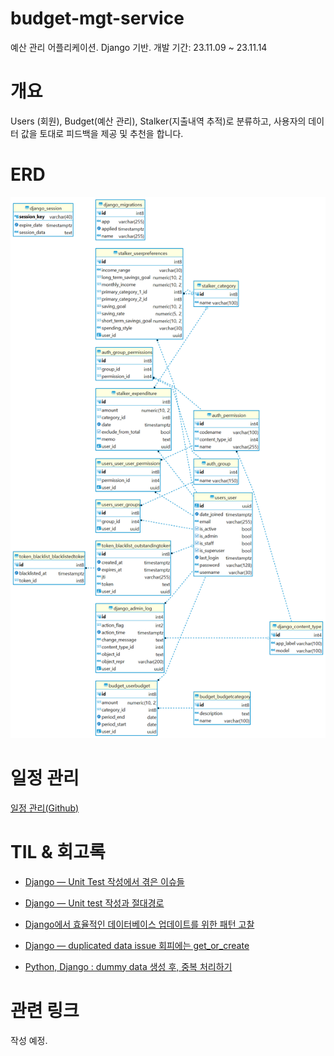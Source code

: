 # budget-mgt-service
예산 관리 어플리케이션. Django 기반.
개발 기간: 23.11.09 ~ 23.11.14

# 개요
Users (회원), Budget(예산 관리), Stalker(지출내역 추적)로 분류하고, 사용자의 데이터 값을 토대로 피드백을 제공 및 추천을 합니다.

# ERD
![ERD](assets/images/moneydb.png)

# 일정 관리
[일정 관리(Github)](https://github.com/users/mireu-san/projects/5)

# TIL & 회고록
- [Django — Unit Test 작성에서 겪은 이슈들](https://medium.com/@bellwoan/django-unit-test-%EC%9E%91%EC%84%B1%EC%97%90%EC%84%9C-%EA%B2%AA%EC%9D%80-%EC%9D%B4%EC%8A%88%EB%93%A4-ea4f7da18390)

- [Django — Unit test 작성과 절대경로](https://medium.com/@bellwoan/django-unit-test-%EC%9E%91%EC%84%B1%EA%B3%BC-%EC%A0%88%EB%8C%80%EA%B2%BD%EB%A1%9C-5c7f4d6dfea9)

- [Django에서 효율적인 데이터베이스 업데이트를 위한 패턴 고찰](https://medium.com/@bellwoan/django%EC%97%90%EC%84%9C-%ED%9A%A8%EC%9C%A8%EC%A0%81%EC%9D%B8-%EB%8D%B0%EC%9D%B4%ED%84%B0%EB%B2%A0%EC%9D%B4%EC%8A%A4-%EC%97%85%EB%8D%B0%EC%9D%B4%ED%8A%B8%EB%A5%BC-%EC%9C%84%ED%95%9C-%ED%8C%A8%ED%84%B4-%EA%B3%A0%EC%B0%B0-a3cdc2d22d8a)

- [Django — duplicated data issue 회피에는 get_or_create](https://medium.com/@bellwoan/django-duplicated-data-issue-%ED%9A%8C%ED%94%BC%EC%97%90%EB%8A%94-get-or-create-643a1c8d00c6)

- [Python, Django : dummy data 생성 후, 중복 처리하기](https://medium.com/@bellwoan/python-django-dummy-data-%EC%83%9D%EC%84%B1-%ED%9B%84-%EC%A4%91%EB%B3%B5-%EC%B2%98%EB%A6%AC%ED%95%98%EA%B8%B0-266a3b8fffba)

# 관련 링크
작성 예정.